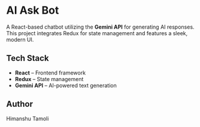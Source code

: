 # AI Ask Bot

A React-based chatbot utilizing the **Gemini API** for generating AI responses. This project integrates Redux for state management and features a sleek, modern UI.

## Tech Stack
- **React** – Frontend framework  
- **Redux** – State management  
- **Gemini API** – AI-powered text generation  

## Author
Himanshu Tamoli  

